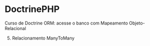 # DoctrinePHP
Curso de Doctrine ORM: acesse o banco com Mapeamento Objeto-Relacional

05. Relacionamento ManyToMany
